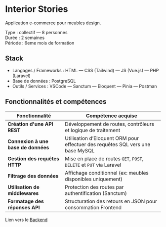 # Interior Stories  

Application e-commerce pour meubles design.    

Type : collectif — 8 personnes     
Durée : 2 semaines    
Période : 6eme mois de formation   

## Stack  

- Langages / Frameworks : HTML — CSS (Tailwind) — JS (Vue.js) — PHP (Laravel)   
- Base de données : PostgreSQL  
- Outils / Services : VSCode — Sanctum — Eloquent — Pinia — Postman  

## Fonctionnalités et compétences

| Fonctionnalité                      | Compétence acquise                                                               |
| ----------------------------------- | -------------------------------------------------------------------------------- |
| **Création d'une API REST**         | Développement de routes, contrôleurs et logique de traitement                    |
| **Connexion à une base de données** | Utilisation d’Eloquent ORM pour effectuer des requêtes SQL vers une base MySQL   |
| **Gestion des requêtes HTTP**       | Mise en place de routes `GET`, `POST`, `DELETE` et `PUT` via Laravel             |
| **Filtrage des données**            | Affichage conditionnel (ex: meubles disponibles uniquement)                      |
| **Utilisation de middlewares**      | Protection des routes par authentification (Sanctum)                             |
| **Formatage des réponses API**      | Structuration des retours en JSON pour consommation Frontend                     |

Lien vers le [Backend](https://github.com/Carjardying/Interior_stories_Backend)
